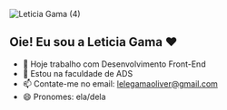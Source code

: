 ![Leticia Gama (4)](https://github.com/user-attachments/assets/384061a7-3696-4f70-bd12-c7166d36e945)
## Oie! Eu sou a Leticia Gama ❤️

- 🔭 Hoje trabalho com Desenvolvimento Front-End
- 🌱 Estou na faculdade de ADS
- 📫 Contate-me no email: lelegamaoliver@gmail.com
- 😄 Pronomes: ela/dela

